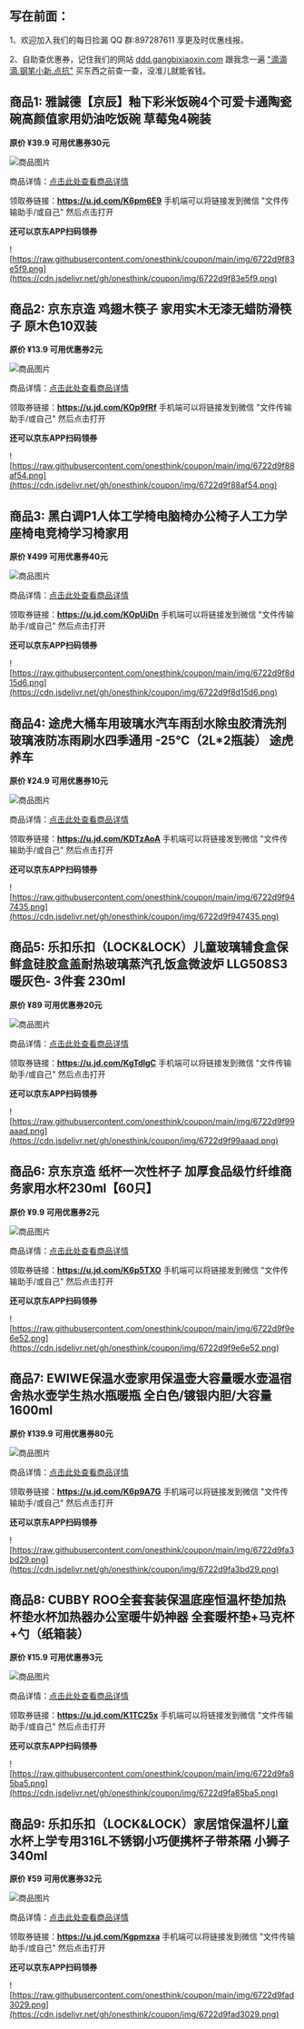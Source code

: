 ## 写在前面：

1、欢迎加入我们的每日捡漏 QQ 群:897287611 享更及时优惠线报。

2、自助查优惠券，记住我们的网站 [ddd.gangbixiaoxin.com](https://ddd.gangbixiaoxin.com) 跟我念一遍 ["滴滴滴.钢笔小新.点抗"](https://ddd.gangbixiaoxin.com) 买东西之前查一查，没准儿就能省钱。

## 商品1: 雅誠德【京辰】釉下彩米饭碗4个可爱卡通陶瓷碗高颜值家用奶油吃饭碗 草莓兔4碗装

**原价 ¥39.9 可用优惠券30元**

![商品图片](http://img14.360buyimg.com/n1/jfs/t1/2514/31/26061/102655/67108581F99360487/79de65a48518f70b.jpg)

商品详情：[点击此处查看商品详情](https://union-click.jd.com/jdc?e=1003156031&amp;p=JF8BAdMJK1olXwIHVl9YCE8SA18IGlsWXA4DU15UC04RAl9MRANLAjZbERscSkAJHTRQRA1CCVkdDwtCWhVLHTdNTwcKBENeCVAfUg8bBxR4HT9WD0dADCtUCCBrazcLXCUXIHp6OlwGUkNsWBhVew9KVXFxVhcDCFxXDxtxazliBGFdIDc1ajJkVi9_RCtNOWV-Ej0vUit1AgdObD5mK2FbNBcpQEpEYSZwWy1nB1ZgVSobfzJgcxhBaAxhJFRnIwcuTzxucwtzfCcTOE5hIjkCViNFZRB6eBJ2GHFdKDokezxUYzB8ciwUIlh0PTUkayhgQg9XazthOVQKIAY9WzJ1YDN_GQ1wKU9xCyg0XhMncxlIGwdQBUZhFEQkTEtHdi1_UyV3GwoOZF9tC0oXBGYOHF0cWDYyVF5tSSUXAWgJHlMUVDYDZF5bCkoVAWkLH1gTVQIyVFZaOJy6u7qCqo6d5NKc3Inkr56ev7uWk2slbQUyVF9cCksTBG4KG2slXQUyV24DZkpEBWwIH1xHM1oBEgJYUUlQbWoMHF4dXgcHZFxcCUkVM184HyBlW2JBBh8fUD4eAwR0cwMWGngAKSIlZklMWWdzQCxIPVJdXCkuCgJJA18IKw)

领取券链接：**https://u.jd.com/K6pm6E9** 手机端可以将链接发到微信 "文件传输助手/或自己" 然后点击打开

**还可以京东APP扫码领券**

![https://raw.githubusercontent.com/onesthink/coupon/main/img/6722d9f83e5f9.png](https://cdn.jsdelivr.net/gh/onesthink/coupon/img/6722d9f83e5f9.png)

## 商品2: 京东京造 鸡翅木筷子 家用实木无漆无蜡防滑筷子 原木色10双装

**原价 ¥13.9 可用优惠券2元**

![商品图片](http://img14.360buyimg.com/n1/jfs/t1/142361/24/48574/125126/671b1f8aF7b89d458/161f83031d25b981.jpg)

商品详情：[点击此处查看商品详情](https://union-click.jd.com/jdc?e=1003156031&amp;p=JF8BAacJK1olXwIHUltUAUIQAF8IGloUXgYCU1lbCkwnRzBQRQQlBENHFRxWFlVMWzBeTA9KQl1XSwwDVFVPRjtUBAJQAVsMFgQZBBVQYhx-cixOLQdwM10nYDFrUS1IbCZPKWgAFxsPTxZAfzddE1JFJXNGHAZKSEdjeh9tbChAGnJ7PDkpQSBJexpvbDlMJQR0NlcNahJvRxltYwt3FEBJIxZUby9jUW18aVNmP1xyUT4FfBtsYAxJbyJpPXFhVBsqfDxKVhZJWj1sJmBrDSoCcDJjYRZ7bARiJFRgIAc-X3ttZRFreiRUImQBKhciCiJjRW1XfRB1UQoyVW5eCUsQCmkPHVIQbTYCVG4LZksWAm4JE1wSXAUyVW5dDkkWAW0OGF8QXAIHZF5VD3vArtfdkerA1b_WytaKsezCitPchdMlbTYBZF5cCUkXB2gJGVslbQYBZF1tViUWUGpfElMQDWheVxgBDRMUQwENH1wRWwUAXW5fCUoVAV84KwVSPHV0PSkGeEplZGxycyFpD0RCIyMHfCUVQCpaXAZCIV5XXFcNcD5TSzc4G2s)

领取券链接：**https://u.jd.com/KOp9fRf** 手机端可以将链接发到微信 "文件传输助手/或自己" 然后点击打开

**还可以京东APP扫码领券**

![https://raw.githubusercontent.com/onesthink/coupon/main/img/6722d9f88af54.png](https://cdn.jsdelivr.net/gh/onesthink/coupon/img/6722d9f88af54.png)

## 商品3: 黑白调P1人体工学椅电脑椅办公椅子人工力学座椅电竞椅学习椅家用

**原价 ¥499 可用优惠券40元**

![商品图片](http://img14.360buyimg.com/n1/jfs/t1/110111/13/52400/139234/6721fafcF390ec4b9/80962a683315d47a.jpg)

商品详情：[点击此处查看商品详情](https://union-click.jd.com/jdc?e=1003156031&amp;p=JF8BAaYJK1olXwIAV11ZAE4WB18IGloUXgEGVF5aAUMnRzBQRQQlBENHFRxWFlVMWzBeTA9KQl1XSwwDVFVPRjtUBAJQAVsMFgQZBAhUYWhuaB8VIV16NydeeCx-WwxeRCkXOmgACh8oSy9-SCl3cyFCFlFJCyhKSEdjeh9tbChAA3F7IDwpUUtIexpsSDlMOQR1HFc_ahJjRxhDYwt3FAdJNBZVei9ka21reVJyP19hFygvcC5sYAxJb1lpDXJbHRsrfDxKVhZJWj0XCHtmNyYUcDJjZhZrbBxhNH5iID0qX3tHYRt8QSJqD2RqAFstUzZ-SAoBQCxDUQoyVW5eCUsQCmkPHVIQbTYCVG4fZhJEVmwJGF5dFTYDZF5bCkoVAWkLH18SWQQyVFZaOJy6u7qCqo6d5NKc3Inkr56ev7uWk2slbQUyVF9cCksTBG4KG2slXQUyV24DZkpEBGoPGwlAM1oBEgJYUxgfbWYJGl0QWg8BZFxcCUkVM184WBh3WmBxEF4hUzN0emx4fDJNPlBdJlw6ZklJQhpLfzJeG3lqLgkWXwBIdV8IKw)

领取券链接：**https://u.jd.com/KOpUiDn** 手机端可以将链接发到微信 "文件传输助手/或自己" 然后点击打开

**还可以京东APP扫码领券**

![https://raw.githubusercontent.com/onesthink/coupon/main/img/6722d9f8d15d6.png](https://cdn.jsdelivr.net/gh/onesthink/coupon/img/6722d9f8d15d6.png)

## 商品4: 途虎大桶车用玻璃水汽车雨刮水除虫胶清洗剂玻璃液防冻雨刷水四季通用 -25℃（2L*2瓶装） 途虎养车

**原价 ¥24.9 可用优惠券10元**

![商品图片](http://img14.360buyimg.com/n1/jfs/t1/246028/15/303/62395/65857863F3ff0061f/8bef44af680ed841.jpg)

商品详情：[点击此处查看商品详情](https://union-click.jd.com/jdc?e=1003156031&amp;p=JF8BAdsJK1olXwIHVlheCUsXBF8IGlocXwcDUl1bD0IXAV9MRANLAjZbERscSkAJHTRQRA1CCVkdDwtCWhVLHTdNTwcKBENeCVAfUg8bWwpsWD1qJXxcNgkhCkkRBjsJHVJRLWJfOlwIX05ySC1SSDlQX1ZLKScJV1xXDxtxaz5sLm1GIDcPaz9efDN8YidNOWJyEj0vUit1Ah9OeD5mLWFbNBc-ektgYSZ4Wy9dB2VgHRgbfyl0cAwJTgxhJFRnLT0-Vz9-ewtzfCcTOE5hIjkCViNFZRB4eygVGXJwIDkqUTRTdBZSciJmKlh0PQwNayhjF2x_bzlxP2Z2Pxo-cT9zdA1rXC9sC292DRccfCJvYRRoD1lgSQR3ZCEDaBtteClceQ5nNgRiCylcfR5rdw8EF2sUbQUDVFlUDkwRCmo4K1sVbUdsVFxUAUkWM244G10XXAQAUl1ZDk0WB18IE1wliqu6gdTs3cOu1_GAzOKyiI--gMDVOHsnAF8IGloXXQIFVVxdOHsXAF8LKwV7XFUEV1dYARh5X2xOR15PGwRsUVpZDk0QAG04GVoUXwQyZG4FbS9UZRBwYQV3CnoAVlhYXEoRCit4fwZ7X1NVUTsWShFEYSoKSxJoJFJdZF5t)

领取券链接：**https://u.jd.com/KDTzAoA** 手机端可以将链接发到微信 "文件传输助手/或自己" 然后点击打开

**还可以京东APP扫码领券**

![https://raw.githubusercontent.com/onesthink/coupon/main/img/6722d9f947435.png](https://cdn.jsdelivr.net/gh/onesthink/coupon/img/6722d9f947435.png)

## 商品5: 乐扣乐扣（LOCK&amp;LOCK）儿童玻璃辅食盒保鲜盒硅胶盒盖耐热玻璃蒸汽孔饭盒微波炉 LLG508S3暖灰色- 3件套 230ml

**原价 ¥89 可用优惠券20元**

![商品图片](http://img14.360buyimg.com/n1/jfs/t1/196817/22/50179/65291/67207eacFf44a45fe/6a4307e45e129d6b.jpg)

商品详情：[点击此处查看商品详情](https://union-click.jd.com/jdc?e=1003156031&amp;p=JF8BAdEJK1olXwIHUldbCE4eC18IGloWXwYCXVhdDEkVCl9MRANLAjZbERscSkAJHTRQRA1CCVkdDwtCWhVLHTdNTwcKBENeCVAfUg8bAAdxcxt-KQ8GCDwUDD0eXB9LGyJ2LWAKOlwOVyh_Zy57ejxdAn5UIQk8D1xXDxtxaz5iBG1FICcLbDx0cCp8RA1NOWJiEj0_Ui11AhNObABmLmFbIBcpQEp3YW50Wzh3B2VgHV8bfCJ8dRhRfAxhJFRhID0mVzxIUQxzfCcTOE5hIjkCViNFZRB6bC92GWZdKDcqayxIYxZwcixMPll0PTUkcS93BA8KZzJiOW4HIjwmeDJ1YDN_RCdwKk99Fyo0aBMnRSsPez1jBAdiLCw8Ek9lZxhJYUFQGwoOZF9tC0oXBGYOHF0cWDYyVF5tSSUXCmwBHVglXDYCUlxcCkkRAGsAElsdbQYKU26KpfPCid7dk-LBw47V7fmIgffDnec4K2sWbQYDVVxdDEwWAW84K1sWbQUyCjBcW00fADpYHDVJXkBeUQIFSSUSB2sBGF8SVDYAVV9fCnsnM2xgYjNVNnILUAI_QU9hCjB4WFtsPnZkXDBfWxR0awtJaDpyFVl6AisKaUwnA18)

领取券链接：**https://u.jd.com/KgTdlgC** 手机端可以将链接发到微信 "文件传输助手/或自己" 然后点击打开

**还可以京东APP扫码领券**

![https://raw.githubusercontent.com/onesthink/coupon/main/img/6722d9f99aaad.png](https://cdn.jsdelivr.net/gh/onesthink/coupon/img/6722d9f99aaad.png)

## 商品6: 京东京造 纸杯一次性杯子 加厚食品级竹纤维商务家用水杯230ml【60只】

**原价 ¥9.9 可用优惠券2元**

![商品图片](http://img14.360buyimg.com/n1/jfs/t1/165987/26/35272/45606/671a48dfF70500b3d/cfd6cd202564a589.jpg)

商品详情：[点击此处查看商品详情](https://union-click.jd.com/jdc?e=1003156031&amp;p=JF8BAacJK1olXwIHV15bAE8SAV8IGloUWgELUlpYC0gnRzBQRQQlBENHFRxWFlVMWzBeTA9KQl1XSwwDVFVPRjtUBAJQAVsMFgQZBBRNXBd6ZlNSAUMEAAsbDyhedClUWQVpOWgAHxcWUjNMdzBLbVxSFllYKApKSEdjeh9tbChqA3BrBjgpex5VexpvbDlMJQR0NlcNahJvRxltYwt3FEBJIxZUby9jUW18aVNmP1xyUT4FfBtsYAxJbyJpPXFhVBsqfDxKVhZJWj1sJmBrDSoCcDJjYRZ7bARiJFRgIAc-X3tqRwltXQ9wWWZ6CFgCWDBuAnFVGzx1UQoyVW5eCUsQCmkPHVIQbTYCVG4LZksWAm4JE1wSXAUyVW5dDkkWAW0OGFwWWQQHZF5VD3vArtfdkerA1b_WytaKsezCitPchdMlbTYBZF5cCUkXB2gJGVslbQYBZF1tViUWUGkLT1hCXGheVxgBDRVLUAENH18cXw4EU25fCUoVAV84KwRPAn5wKVYaVA4RVzpOHDhcKkBeFgAhbCUVSCZDQSNOKVlBIlkaQxRNfzs4G2s)

领取券链接：**https://u.jd.com/K6p5TXO** 手机端可以将链接发到微信 "文件传输助手/或自己" 然后点击打开

**还可以京东APP扫码领券**

![https://raw.githubusercontent.com/onesthink/coupon/main/img/6722d9f9e6e52.png](https://cdn.jsdelivr.net/gh/onesthink/coupon/img/6722d9f9e6e52.png)

## 商品7: EWIWE保温水壶家用保温壶大容量暖水壶温宿舍热水壶学生热水瓶暖瓶 全白色/镀银内胆/大容量 1600ml

**原价 ¥139.9 可用优惠券80元**

![商品图片](http://img14.360buyimg.com/n1/jfs/t1/204661/17/47135/102720/6716151aFce1d2348/8f640ca0f7bfb53f.jpg)

商品详情：[点击此处查看商品详情](https://union-click.jd.com/jdc?e=1003156031&amp;p=JF8BAdMJK1olXwIHU1dbAE4UAV8IGlsWXQMKVVhfCksWAl9MRANLAjZbERscSkAJHTRQRA1CCVkdDwtCWhVLHTdNTwcKBENeCVAfUg8bUWlIWFJvA2Z5DTYed0hsZSdAQSAQKl9kOlxfDy8Rai1fcz9iL1sCFQw8AFxXDxtxazliBGVCIictbDxeaCh8citNOWJ2Eio_Uit1Sg9ObS5mL2FbLBcqUEp3YSZOWzh3B29gHQwbfzJOdRh8TgxhJFRhIy1dSD8VdwpzfCcTOE5hIjkCViNFZRNoYj9qAWYAMDwpCThJdA18ci9MOkRiVgw7fy93BhhAfzh1BGIFIyc9bT91YDN_RC9yKU9pEygkcBMnYy1cZlxiGGFnKV0bQTRNexhjRAZTLQoOZF9tC0oXBGYOHF0cWDYyVF5tSSUXAGoPH1gRWDYDZF5bCkoVAWkLHFkcXgQyVFZaOJy6u7qCqo6d5NKc3Inkr56ev7uWk2slbQUyVF9cCksTBG4KG2slXQUyV24DZkpEC28LE10WM1oBEgJYSRcTbWoMH1IRWQQFZFxcCUkVM184SV1VHg94Cj4mUSNUfGxzfRNdB30HIwc7ZkkVBAsOchlCNWJ1JgNdSRl2C18IKw)

领取券链接：**https://u.jd.com/K6p9A7G** 手机端可以将链接发到微信 "文件传输助手/或自己" 然后点击打开

**还可以京东APP扫码领券**

![https://raw.githubusercontent.com/onesthink/coupon/main/img/6722d9fa3bd29.png](https://cdn.jsdelivr.net/gh/onesthink/coupon/img/6722d9fa3bd29.png)

## 商品8: CUBBY ROO全套套装保温底座恒温杯垫加热杯垫水杯加热器办公室暖牛奶神器 全套暖杯垫+马克杯+勺（纸箱装）

**原价 ¥15.9 可用优惠券3元**

![商品图片](http://img14.360buyimg.com/n1/jfs/t1/192076/28/49208/81150/670a210aFdf61f3f3/4454b030c9e7948a.jpg)

商品详情：[点击此处查看商品详情](https://union-click.jd.com/jdc?e=1003156031&amp;p=JF8BAd0JK1olXwIHUVpbCkgVBV8IGlsWXAUAVVxbCEwVBl9MRANLAjZbERscSkAJHTRQRA1CCVkdDwtCWhVLHTdNTwcKBENeCVAfUg8bYRpMfQRLOEJSXQdVTUJSRhQIYloUAn8BOlw9bh5iaDpNUiUWA3xFESg9X1xXDxtxazliBGFAIAEtaD9eYDF8RDtNOWJ2Ej4VUiJ1ShtOeBBmL2FbIBcqQEp0YSZsWyxnAHBgVSIbazJKdRhBeAxhJG5mIwciSj9-UTxzfCcTOE5hIjkCViNFZRNYbxJ2HHBrPy0pUjsfYyd0cixPKkZ0PS45fCh0XBhQeCtiLnIWVyk-QDBhYx1rXC98C2R2NxcCfjJnYBRoD1lgSQR3ZCkHCjF1RRV7flpzNlwcBC4tCEhvSykEF2sUbQUDVFlUDkwRCmo4K1sVbUdsVFxVC0IQAWo4GmsVWwQDVlxbC0wQAGkPK1sdWjbV-eaIgvrCi9bchdPC5KHX3eKJlsMnM18LK1sUXAQCUFlcCksnM28LK1glA2gDB1ZdCUlCCwFUGB1JWEVaUjBYDE8fA2kJH2sXXAcAVm5tOCliRwlXRT5RDQ9bXBtUTQ5sAxYJGgRsXmgANDgIfSBCRiZ2GAVvGkN0NAltCHs)

领取券链接：**https://u.jd.com/K1TC25x** 手机端可以将链接发到微信 "文件传输助手/或自己" 然后点击打开

**还可以京东APP扫码领券**

![https://raw.githubusercontent.com/onesthink/coupon/main/img/6722d9fa85ba5.png](https://cdn.jsdelivr.net/gh/onesthink/coupon/img/6722d9fa85ba5.png)

## 商品9: 乐扣乐扣（LOCK&amp;LOCK）家居馆保温杯儿童水杯上学专用316L不锈钢小巧便携杯子带茶隔 小狮子 340ml

**原价 ¥59 可用优惠券32元**

![商品图片](http://img14.360buyimg.com/n1/jfs/t1/131271/32/46785/61821/671f56daF67cf833e/dff15736a2fc756c.jpg)

商品详情：[点击此处查看商品详情](https://union-click.jd.com/jdc?e=1003156031&amp;p=JF8BAdsJK1olXwIHUlpcDkoQB18IGlsVWAILUFlbDEMTB19MRANLAjZbERscSkAJHTRQRA1CCVkdDwtCWhVLHTdNTwcKBENeCVAfUg8bcBBLcARlPU5ULBYjCjZEBxhgbSxDNHhfOlwofxtoZGhvSyNOFm16By0JTFxXDxtxazliPnFBIjc5bz9ecDB_Yj9NOWVyEj4vUil1ShNObBBmLWFbKBcqekpyYSZwWzh3B2RgHSIbawN3ZQxRGwxhJFRhIC02VjxIZw9zfCcTOE5hIjkCViNFZRNueAJ2AmV7Jy49UQJTdG1ScixmPQBiViUqcShnF2x_bSJHO3F2PFgrajdzYx1rXC98B297JyUBfiJjahRoD1lgSQR3ZCA5fhFhBwZjeARvH31wUAQDcT1PcDkEF2sUbQUDVFlUDkwRCmo4K1sVbUdsU1hUAEIWM244G10XXAQAUl1aDkwQCl8IE1wliqu6gdTs3cOu1_GAzOKyiI--gMDVOHsnAF8IGloXXQIFVVxdOHsXAF8LKwV7XFUEVwpVXR55X2xOR15XB0VsUVpZAUMTCms4GVoUXwQyZG4udwh8XB9oUw1tFXgAKQ1ZfyNhdDlhZQZ7X3N1BCE6DyxHezRDcCNGLlJGZF5t)

领取券链接：**https://u.jd.com/Kgpmzxa** 手机端可以将链接发到微信 "文件传输助手/或自己" 然后点击打开

**还可以京东APP扫码领券**

![https://raw.githubusercontent.com/onesthink/coupon/main/img/6722d9fad3029.png](https://cdn.jsdelivr.net/gh/onesthink/coupon/img/6722d9fad3029.png)

